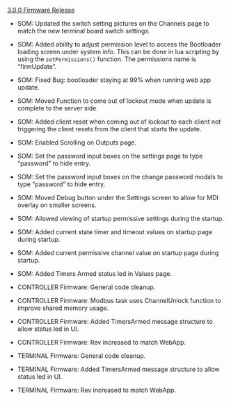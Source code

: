 [3.0.0 Firmware Release](https://github.com/Altronic-LLC/Altronic-Public-Files/blob/main/DE4000_Firmware_Releases/Final/3.0.0/3.0.0.zip)

- SOM: Updated the switch setting pictures on the Channels page to match the new terminal board switch settings.

- SOM: Added ability to adjust permission level to access the Bootloader loading screen under system info. This can be done in lua scripting by using the   ```setPermissions()``` function. The permissions name is “firmUpdate”.

- SOM: Fixed Bug: bootloader staying at 99% when running web app update.

- SOM: Moved Function to come out of lockout mode when update is complete to the server side.

- SOM: Added client reset when coming out of lockout to each client not triggering the client resets from the client that starts the update.

- SOM: Enabled Scrolling on Outputs page.

- SOM: Set the password input boxes on the settings page to type “password” to hide entry.

- SOM: Set the password input boxes on the change password modals to type “password” to hide entry.

- SOM: Moved Debug button under the Settings screen to allow for MDI overlay on smaller screens.

- SOM: Allowed viewing of startup permissive settings during the startup.

- SOM: Added current state timer and timeout values on startup page during startup.

- SOM: Added current permissive channel value on startup page during startup.

- SOM: Added Timers Armed status led in Values page.

- CONTROLLER Firmware: General code cleanup.

- CONTROLLER Firmware: Modbus task uses ChannelUnlock function to improve shared memory usage.

- CONTROLLER Firmware: Added TimersArmed message structure to allow status led in UI.

- CONTROLLER Firmware: Rev increased to match WebApp.

- TERMINAL Firmware: General code cleanup.

- TERMINAL Firmware: Added TimersArmed message structure to allow status led in UI.

- TERMINAL Firmware: Rev increased to match WebApp.


